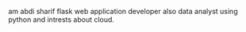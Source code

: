 am abdi sharif flask web application developer also data analyst using python and intrests about cloud.
